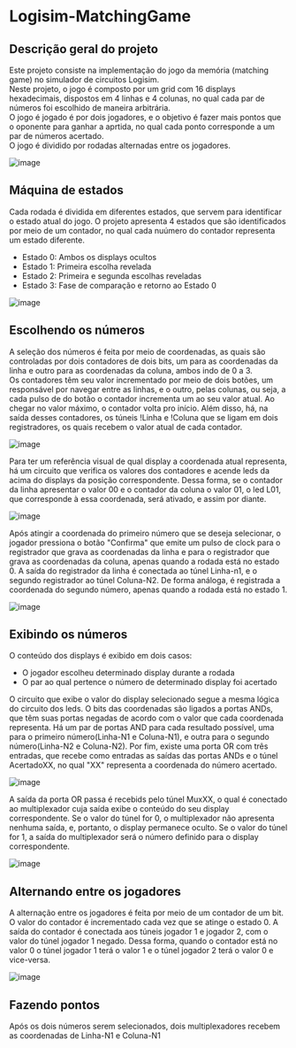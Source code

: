 # Logisim-MatchingGame

## Descrição geral do projeto
Este projeto consiste na implementação do jogo da memória (matching game) no simulador de circuitos Logisim.  
Neste projeto, o jogo é composto por um grid com 16 displays hexadecimais, dispostos em 4 linhas e 4 colunas, no qual cada par de números foi escolhido de maneira arbitrária.  
O jogo é jogado é por dois jogadores, e o objetivo é fazer mais pontos que o oponente para ganhar a aprtida, no qual cada ponto corresponde a um par de números acertado.  
O jogo é dividido por rodadas alternadas entre os jogadores.  

![image](https://github.com/user-attachments/assets/9ef04b21-f6a8-4f22-9a7f-666998a5601d)


## Máquina de estados
Cada rodada é dividida em diferentes estados, que servem para identificar o estado atual do jogo. O projeto apresenta 4 estados que são identificados por meio de um contador, no qual cada nuúmero do contador representa um estado diferente.

* Estado 0: Ambos os displays ocultos
* Estado 1: Primeira escolha revelada
* Estado 2: Primeira e segunda escolhas reveladas
* Estado 3: Fase de comparação e retorno ao Estado 0  

![image](https://github.com/user-attachments/assets/abaa8cb2-cc42-471d-aaa2-25c955e0b82e)

## Escolhendo os números
A seleção dos números é feita por meio de coordenadas, as quais são controladas por dois contadores de dois bits, um para as coordenadas da linha e outro para as coordenadas da coluna, ambos indo de 0 a 3.  
Os contadores têm seu valor incrementado por meio de dois botões, um responsável por navegar entre as linhas, e o outro, pelas colunas, ou seja, a cada pulso de do botão o contador incrementa um ao seu valor atual. Ao chegar no valor máximo, o
contador volta pro início. Além disso, há, na saída desses contadores, os túneis !Linha e !Coluna que se ligam em dois registradores, os quais recebem o valor atual de cada contador. 

![image](https://github.com/user-attachments/assets/8f860c5a-bd1c-4163-a2d6-7e987344a1cb)  

Para ter um referência visual de qual display a coordenada atual representa, há um circuito que verifica os valores dos contadores e acende leds da acima do displays da posição correspondente. Dessa forma, se o contador da linha apresentar o valor 00 e o
contador da coluna o valor 01, o led L01, que corresponde à essa coordenada, será ativado, e assim por diante.  

![image](https://github.com/user-attachments/assets/7822b0d9-5122-417a-be08-276ed970d20f)  

Após atingir a coordenada do primeiro número que se deseja selecionar, o jogador pressiona o botão "Confirma" que emite um pulso de clock para o registrador que grava as coordenadas da linha e para o registrador que grava as coordenadas da coluna, apenas
quando a rodada está no estado 0.
A saída do registrador da linha é conectada ao túnel Linha-n1, e o segundo registrador ao túnel Coluna-N2. De forma análoga, é registrada a coordenada do segundo número, apenas quando a rodada está no estado 1.  

![image](https://github.com/user-attachments/assets/fcfcc7c5-db58-4f41-80f3-9166dbc280a7)

## Exibindo os números
O conteúdo dos displays é exibido em dois casos:
* O jogador escolheu determinado display durante a rodada
* O par ao qual pertence o número de determinado display foi acertado

O circuito que exibe o valor do display selecionado segue a mesma lógica do circuito dos leds. O bits das coordenadas são ligados a portas ANDs, que têm suas portas negadas de acordo com o valor que cada coordenada representa.
Há um par de portas AND para cada resultado possível, uma para o primeiro número(Linha-N1 e Coluna-N1), e outra para o segundo número(Linha-N2 e Coluna-N2).
Por fim, existe uma porta OR com três entradas, que recebe como entradas as saídas das portas ANDs e o túnel AcertadoXX, no qual "XX" representa a coordenada do número acertado.

![image](https://github.com/user-attachments/assets/5a7eb827-288e-448e-a8ea-741b95c6c67b)  

A saída da porta OR passa é recebids pelo túnel MuxXX, o qual é conectado ao multiplexador cuja saída exibe o conteúdo do seu display correspondente. Se o valor do túnel for 0, o multiplexador não apresenta nenhuma saída, e, portanto, o display permanece
oculto. Se o valor do túnel for 1, a saída do multiplexador será o número definido para o display correspondente.  

![image](https://github.com/user-attachments/assets/4c3fe76b-c6b4-4e86-b6c9-0bef4fadea11)

## Alternando entre os jogadores
A alternação entre os jogadores é feita por meio de um contador de um bit. O valor do contador é incrementado cada vez que se atinge o estado 0. A saída do contador é conectada aos túneis jogador 1 e jogador 2, com o valor do túnel jogador 1 negado.
Dessa forma, quando o contador está no valor 0 o túnel jogador 1 terá o valor 1 e o túnel jogador 2 terá o valor 0 e vice-versa.  

![image](https://github.com/user-attachments/assets/9965cbb6-c7be-46e3-adff-930229433265)

## Fazendo pontos
Após os dois números serem selecionados, dois multiplexadores recebem as coordenadas de Linha-N1 e Coluna-N1
